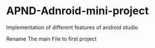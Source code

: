 # APND-Adnroid-mini-project
Implementation of different features of android studio 

Rename The main File to first project

